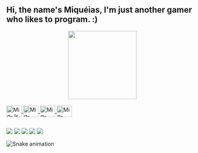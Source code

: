## Hi, the name's Miquéias, I'm just another gamer who likes to program. :)
<div align="center">
  <a href="https://github.com/miqueiasdeveloper">
  <img height="180em" src="https://github-readme-stats.vercel.app/api?username=miqueiasdeveloper&show_icons=true&theme=dark&include_all_commits=true&count_private=true"/>
</div>
<div style="display: inline_block"><br>
  <img align="center" alt="Miq-Js" height="30" width="40" src="https://cdn.jsdelivr.net/gh/devicons/devicon/icons/javascript/javascript-original.svg">
  <img align="center" alt="Miq-Python" height="30" width="40" src="https://cdn.jsdelivr.net/gh/devicons/devicon/icons/python/python-original.svg">
  <img align="center" alt="Miq-Java" height="30" width="40" src="https://cdn.jsdelivr.net/gh/devicons/devicon/icons/cplusplus/cplusplus-original.svg">
  <img align="center" alt="Miq-Csharp" height="30" width="40" src="https://cdn.jsdelivr.net/gh/devicons/devicon/icons/csharp/csharp-original.svg">
</div>
  
  ##
 
<div> 
  <a href="https://www.twitter.com/miqueiasdev" target="_blank"><img src="https://img.shields.io/badge/Twitter-1DA1F2?style=for-the-badge&logo=twitter&logoColor=white" target="_blank"></a>
  <a href="https://www.instagram.com/miqueiasdev" target="_blank"><img src="https://img.shields.io/badge/-Instagram-%23E4405F?style=for-the-badge&logo=instagram&logoColor=white" target="_blank"></a>
 <a href="#" target="_blank"><img src="https://img.shields.io/badge/Discord-7289DA?style=for-the-badge&logo=discord&logoColor=white" target="_blank"></a> 
  <a href = "mailto:miqueiasjohanb@hotmail.com"><img src="https://img.shields.io/badge/Outlook-0078D4?style=for-the-badge&logo=microsoft-outlook&logoColor=white" target="_blank"></a>
  <a href="https://t.me/RegularDev" target="_blank"><img src="https://img.shields.io/badge/-Telegram-%230077B5?style=for-the-badge&logo=telegram&logoColor=white" target="_blank"></a> 
 
  ![Snake animation](https://github.com/miqueiasdeveloper/miqueiasdeveloper/blob/output/github-contribution-grid-snake.svg)
 
</div>
